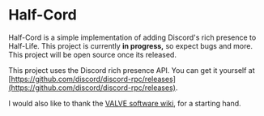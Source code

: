 # Half-Cord

Half-Cord is a simple implementation of adding Discord's rich presence to Half-Life. This project is currently **in progress,** so expect bugs and more. This project will be open source once its released.

This project uses the Discord rich presence API. You can get it yourself at [https://github.com/discord/discord-rpc/releases](https://github.com/discord/discord-rpc/releases).

I would also like to thank the [VALVE software wiki](https://developer.valvesoftware.com/wiki/Implementing_Discord_RPC), for a starting hand.
